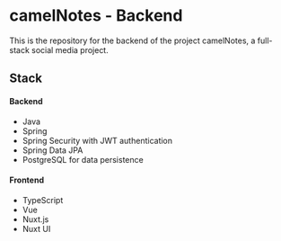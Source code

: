 # camelNotes - Backend

This is the repository for the backend of the project camelNotes, a full-stack social media project.
## Stack

#### Backend

- Java
- Spring
- Spring Security with JWT authentication
- Spring Data JPA
- PostgreSQL for data persistence

#### Frontend
- TypeScript
- Vue
- Nuxt.js
- Nuxt UI